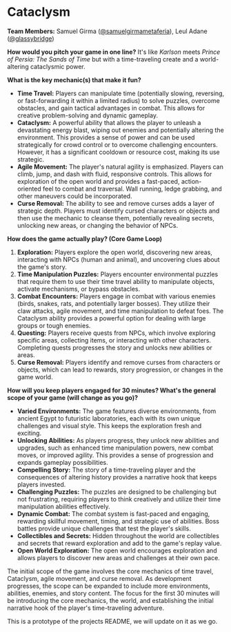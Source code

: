 # Cataclysm

**Team Members:** Samuel Girma ([@samuelgirmametaferia](https://github.com/samuelgirmametaferia)), Leul Adane ([@glassybridge](https://github.com/glassybridge))

**How would you pitch your game in one line?**
It's like *Karlson* meets *Prince of Persia: The Sands of Time* but with a time-traveling create and a world-altering cataclysmic power.

**What is the key mechanic(s) that make it fun?**

*   **Time Travel:** Players can manipulate time (potentially slowing, reversing, or fast-forwarding it within a limited radius) to solve puzzles, overcome obstacles, and gain tactical advantages in combat. This allows for creative problem-solving and dynamic gameplay.
*   **Cataclysm:** A powerful ability that allows the player to unleash a devastating energy blast, wiping out enemies and potentially altering the environment. This provides a sense of power and can be used strategically for crowd control or to overcome challenging encounters. However, it has a significant cooldown or resource cost, making its use strategic.
*   **Agile Movement:** The player's natural agility is emphasized. Players can climb, jump, and dash with fluid, responsive controls. This allows for exploration of the open world and provides a fast-paced, action-oriented feel to combat and traversal. Wall running, ledge grabbing, and other maneuvers could be incorporated.
*   **Curse Removal:** The ability to see and remove curses adds a layer of strategic depth. Players must identify cursed characters or objects and then use the mechanic to cleanse them, potentially revealing secrets, unlocking new areas, or changing the behavior of NPCs.

**How does the game actually play? (Core Game Loop)**

1.  **Exploration:** Players explore the open world, discovering new areas, interacting with NPCs (human and animal), and uncovering clues about the game's story.
2.  **Time Manipulation Puzzles:** Players encounter environmental puzzles that require them to use their time travel ability to manipulate objects, activate mechanisms, or bypass obstacles.
3.  **Combat Encounters:** Players engage in combat with various enemies (birds, snakes, rats, and potentially larger bosses). They utilize their claw attacks, agile movement, and time manipulation to defeat foes. The Cataclysm ability provides a powerful option for dealing with large groups or tough enemies.
4.  **Questing:** Players receive quests from NPCs, which involve exploring specific areas, collecting items, or interacting with other characters. Completing quests progresses the story and unlocks new abilities or areas.
5.  **Curse Removal:** Players identify and remove curses from characters or objects, which can lead to rewards, story progression, or changes in the game world.

**How will you keep players engaged for 30 minutes? What's the general scope of your game (will change as you go)?**

*   **Varied Environments:** The game features diverse environments, from ancient Egypt to futuristic laboratories, each with its own unique challenges and visual style. This keeps the exploration fresh and exciting.
*   **Unlocking Abilities:** As players progress, they unlock new abilities and upgrades, such as enhanced time manipulation powers, new combat moves, or improved agility. This provides a sense of progression and expands gameplay possibilities.
*   **Compelling Story:** The story of a time-traveling player and the consequences of altering history provides a narrative hook that keeps players invested.
*   **Challenging Puzzles:** The puzzles are designed to be challenging but not frustrating, requiring players to think creatively and utilize their time manipulation abilities effectively.
*   **Dynamic Combat:** The combat system is fast-paced and engaging, rewarding skillful movement, timing, and strategic use of abilities. Boss battles provide unique challenges that test the player's skills.
*   **Collectibles and Secrets:** Hidden throughout the world are collectibles and secrets that reward exploration and add to the game's replay value.
*   **Open World Exploration:** The open world encourages exploration and allows players to discover new areas and challenges at their own pace.

The initial scope of the game involves the core mechanics of time travel, Cataclysm, agile movement, and curse removal. As development progresses, the scope can be expanded to include more environments, abilities, enemies, and story content. The focus for the first 30 minutes will be introducing the core mechanics, the world, and establishing the initial narrative hook of the player's time-traveling adventure.

This is a prototype of the projects README, we will update on it as we go.
